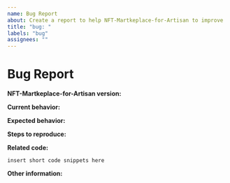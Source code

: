 ```yaml
---
name: Bug Report
about: Create a report to help NFT-Martkeplace-for-Artisan to improve
title: "bug: "
labels: "bug"
assignees: ""
---
```


# Bug Report

**NFT-Martkeplace-for-Artisan version:**

<!-- Please specify commit or tag version. -->

**Current behavior:**

<!-- Describe how the bug manifests. -->

**Expected behavior:**

<!-- Describe what you expect the behavior to be without the bug. -->

**Steps to reproduce:**

<!-- Explain the steps required to duplicate the issue, especially if you are able to provide a sample application. -->

**Related code:**

<!-- If you are able to illustrate the bug or feature request with an example, please provide it here. -->

```
insert short code snippets here
```

**Other information:**

<!-- List any other information that is relevant to your issue. Related issues, suggestions on how to fix, Stack Overflow links, forum links, etc. -->
